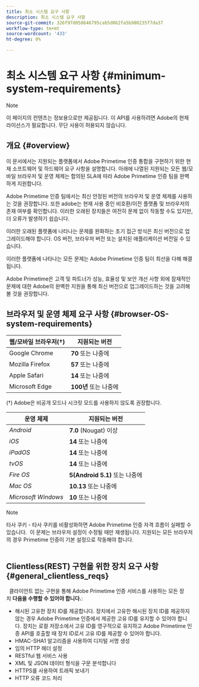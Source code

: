 ```yaml
---
title: 최소 시스템 요구 사항
description: 최소 시스템 요구 사항
source-git-commit: 326f97d058646795cab5d062fa5b980235f7da37
workflow-type: tm+mt
source-wordcount: '433'
ht-degree: 0%

---
```



# 최소 시스템 요구 사항 {#minimum-system-requirements}

>[!NOTE]
>
>이 페이지의 컨텐츠는 정보용으로만 제공됩니다. 이 API를 사용하려면 Adobe의 현재 라이선스가 필요합니다. 무단 사용이 허용되지 않습니다.


## 개요 {#overview}

이 문서에서는 지원되는 플랫폼에서 Adobe Primetime 인증 통합을 구현하기 위한 현재 소프트웨어 및 하드웨어 요구 사항을 설명합니다. 아래에 나열된 지원되는 모든 웹/모바일 브라우저 및 운영 체제는 합의된 SLA에 따라 Adobe Primetime 인증 팀을 완벽하게 지원합니다.

Adobe Primetime 인증 팀에서는 최신 안정된 버전의 브라우저 및 운영 체제를 사용하는 것을 권장합니다. 또한 adobe는 현재 사용 중인 비호환/이전 플랫폼 및 브라우저의 존재 여부를 확인합니다. 이러한 오래된 장치들은 여전히 문제 없이 작동할 수도 있지만, 더 오류가 발생하기 쉽습니다.

이러한 오래된 플랫폼에 나타나는 문제를 완화하는 초기 접근 방식은 최신 버전으로 업그레이드해야 합니다. OS 버전, 브라우저 버전 또는 설치된 애플리케이션 버전일 수 있습니다.

이러한 플랫폼에 나타나는 모든 문제는 Adobe Primetime 인증 팀이 최선을 다해 해결됩니다. 

Adobe Primetime은 고객 및 파트너가 성능, 효율성 및 보안 개선 사항 외에 잠재적인 문제에 대한 Adobe의 완벽한 지원을 통해 최신 버전으로 업그레이드하는 것을 고려해 볼 것을 권장합니다. 


## 브라우저 및 운영 체제 요구 사항 {#browser-OS-system-requirements}


| 웹/모바일 브라우저(†) | 지원되는 버전 |
|---|---|
| Google Chrome | **70** 또는 나중에 |
| Mozilla Firefox | **57** 또는 나중에 |
| Apple Safari | **14** 또는 나중에 |
| Microsoft Edge | **100년** 또는 나중에 |

(†) Adobe은 비공개 모드나 시크릿 모드를 사용하지 않도록 권장합니다.

| 운영 체제 | 지원되는 버전 |
|---|---|
| *Android* | **7.0** (Nougat) 이상 |
| *iOS* | **14** 또는 나중에 |
| *iPadOS* | **14** 또는 나중에 |
| *tvOS* | **14** 또는 나중에 |
| *Fire OS* | **5(Android 5.1)** 또는 나중에 |
| *Mac OS* | **10.13** 또는 나중에 |
| *Microsoft Windows* | **10** 또는 나중에 |




>[!NOTE]
>
>타사 쿠키 - 타사 쿠키를 비활성화하면 Adobe Primetime 인증 자격 흐름이 실패할 수 있습니다.  이 문제는 브라우저 설정이 수정될 때만 재생됩니다. 지원되는 모든 브라우저의 경우 Primetime 인증이 기본 설정으로 작동해야 합니다.\
 

## Clientless(REST) 구현을 위한 장치 요구 사항 {#general_clientless_reqs}

 
클라이언트 없는 구현을 통해 Adobe Primetime 인증 서비스를 사용하는 모든 장치 **다음을 수행할 수 있어야 합니다.**:

* 해시된 고유한 장치 ID를 제공합니다. 장치에서 고유한 해시된 장치 ID를 제공하지 않는 경우 Adobe Primetime 인증에서 제공한 고유 ID를 유지할 수 있어야 합니다. 장치는 로컬 저장소에서 고유 ID를 영구적으로 유지하고 Adobe Primetime 인증 API를 호출할 때 장치 ID로서 고유 ID를 제공할 수 있어야 합니다.
* HMAC-SHA1 알고리즘을 사용하여 디지털 서명 생성
* 임의 HTTP 헤더 설정
* RESTful 웹 서비스 사용
* XML 및 JSON 데이터 형식을 구문 분석합니다
* HTTPS를 사용하여 트래픽 보내기
* HTTP 오류 코드 처리
